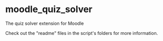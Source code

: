 # moodle_quiz_solver
The quiz solver extension for Moodle

Check out the "readme" files in the script's folders for more information.
